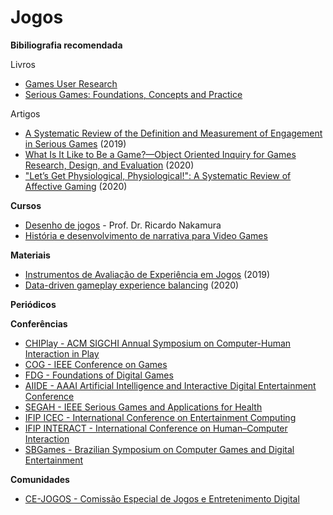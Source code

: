 # Jogos 


**Bibiliografia recomendada**

Livros

- [Games User Research](https://gurbook.com/)
- [Serious Games: Foundations, Concepts and Practice](https://www.springer.com/gp/book/9783319406114) 

Artigos

- [A Systematic Review of the Definition and Measurement of Engagement in Serious Games](http://doi.org/10.1145/3290688.3290747) (2019)
- [What Is It Like to Be a Game?—Object Oriented Inquiry for Games Research, Design, and Evaluation](https://www.frontiersin.org/articles/10.3389/fcomp.2020.00018/full) (2020)
- ["Let’s Get Physiological, Physiological!": A Systematic Review of Affective Gaming](https://doi.org/10.1145/3410404.3414227) (2020)

**Cursos**

- [Desenho de jogos](https://cursos.timtec.com.br/course/desenhodejogos/intro) - Prof. Dr. Ricardo Nakamura 
- [História e desenvolvimento de narrativa para Video Games](https://www.coursera.org/learn/video-game-story) 

**Materiais**

- [Instrumentos de Avaliação de Experiência em Jogos](https://celulamultimidia.ufc.br/catalogo-ux-jogos/) (2019) 
- [Data-driven gameplay experience balancing](https://www.youtube.com/watch?v=LFlPMgwEQfo) (2020) 

**Periódicos**



**Conferências**
 
 - [CHIPlay - ACM SIGCHI Annual Symposium on Computer-Human Interaction in Play](http://chiplay.acm.org/)
 - [COG - IEEE Conference on Games](https://ieee-cog.org/)
 - [FDG - Foundations of Digital Games](http://www.foundationsofdigitalgames.org/)
 - [AIIDE - AAAI Artificial Intelligence and Interactive Digital Entertainment Conference](https://www.aaai.org/) 
 - [SEGAH - IEEE Serious Games and Applications for Health](http://www.segah.org)
 - [IFIP ICEC - International Conference on Entertainment Computing](http://www.ifip-icec.org)
 - [IFIP INTERACT - International Conference on Human–Computer Interaction](http://www.interact2021.org)
 - [SBGames - Brazilian Symposium on Computer Games and Digital Entertainment](https://www.sbgames.org/)

**Comunidades**

- [CE-JOGOS - Comissão Especial de Jogos e Entretenimento Digital](http://www.sbc.org.br/14-comissoes/391-jogos-e-entretenimento-digital)

